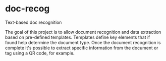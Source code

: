 # doc-recog
Text-based doc recognition

The goal of this project is to allow document recognition and data extraction based on pre-defined templates. Templates define key elements that if found help determine the document type. Once the document recognition is complete it's possible to extract specific information from the document or tag using a QR code, for example.
